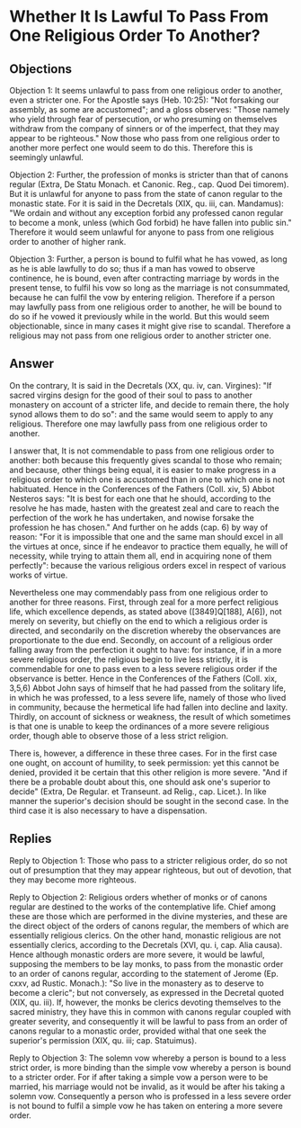 # Whether It Is Lawful To Pass From One Religious Order To Another?

## Objections

Objection 1: It seems unlawful to pass from one religious order to another, even a stricter one. For the Apostle says (Heb. 10:25): "Not forsaking our assembly, as some are accustomed"; and a gloss observes: "Those namely who yield through fear of persecution, or who presuming on themselves withdraw from the company of sinners or of the imperfect, that they may appear to be righteous." Now those who pass from one religious order to another more perfect one would seem to do this. Therefore this is seemingly unlawful.

Objection 2: Further, the profession of monks is stricter than that of canons regular (Extra, De Statu Monach. et Canonic. Reg., cap. Quod Dei timorem). But it is unlawful for anyone to pass from the state of canon regular to the monastic state. For it is said in the Decretals (XIX, qu. iii, can. Mandamus): "We ordain and without any exception forbid any professed canon regular to become a monk, unless (which God forbid) he have fallen into public sin." Therefore it would seem unlawful for anyone to pass from one religious order to another of higher rank.

Objection 3: Further, a person is bound to fulfil what he has vowed, as long as he is able lawfully to do so; thus if a man has vowed to observe continence, he is bound, even after contracting marriage by words in the present tense, to fulfil his vow so long as the marriage is not consummated, because he can fulfil the vow by entering religion. Therefore if a person may lawfully pass from one religious order to another, he will be bound to do so if he vowed it previously while in the world. But this would seem objectionable, since in many cases it might give rise to scandal. Therefore a religious may not pass from one religious order to another stricter one.

## Answer

On the contrary, It is said in the Decretals (XX, qu. iv, can. Virgines): "If sacred virgins design for the good of their soul to pass to another monastery on account of a stricter life, and decide to remain there, the holy synod allows them to do so": and the same would seem to apply to any religious. Therefore one may lawfully pass from one religious order to another.

I answer that, It is not commendable to pass from one religious order to another: both because this frequently gives scandal to those who remain; and because, other things being equal, it is easier to make progress in a religious order to which one is accustomed than in one to which one is not habituated. Hence in the Conferences of the Fathers (Coll. xiv, 5) Abbot Nesteros says: "It is best for each one that he should, according to the resolve he has made, hasten with the greatest zeal and care to reach the perfection of the work he has undertaken, and nowise forsake the profession he has chosen." And further on he adds (cap. 6) by way of reason: "For it is impossible that one and the same man should excel in all the virtues at once, since if he endeavor to practice them equally, he will of necessity, while trying to attain them all, end in acquiring none of them perfectly": because the various religious orders excel in respect of various works of virtue.

Nevertheless one may commendably pass from one religious order to another for three reasons. First, through zeal for a more perfect religious life, which excellence depends, as stated above ([3849]Q[188], A[6]), not merely on severity, but chiefly on the end to which a religious order is directed, and secondarily on the discretion whereby the observances are proportionate to the due end. Secondly, on account of a religious order falling away from the perfection it ought to have: for instance, if in a more severe religious order, the religious begin to live less strictly, it is commendable for one to pass even to a less severe religious order if the observance is better. Hence in the Conferences of the Fathers (Coll. xix, 3,5,6) Abbot John says of himself that he had passed from the solitary life, in which he was professed, to a less severe life, namely of those who lived in community, because the hermetical life had fallen into decline and laxity. Thirdly, on account of sickness or weakness, the result of which sometimes is that one is unable to keep the ordinances of a more severe religious order, though able to observe those of a less strict religion.

There is, however, a difference in these three cases. For in the first case one ought, on account of humility, to seek permission: yet this cannot be denied, provided it be certain that this other religion is more severe. "And if there be a probable doubt about this, one should ask one's superior to decide" (Extra, De Regular. et Transeunt. ad Relig., cap. Licet.). In like manner the superior's decision should be sought in the second case. In the third case it is also necessary to have a dispensation.

## Replies

Reply to Objection 1: Those who pass to a stricter religious order, do so not out of presumption that they may appear righteous, but out of devotion, that they may become more righteous.

Reply to Objection 2: Religious orders whether of monks or of canons regular are destined to the works of the contemplative life. Chief among these are those which are performed in the divine mysteries, and these are the direct object of the orders of canons regular, the members of which are essentially religious clerics. On the other hand, monastic religious are not essentially clerics, according to the Decretals (XVI, qu. i, cap. Alia causa). Hence although monastic orders are more severe, it would be lawful, supposing the members to be lay monks, to pass from the monastic order to an order of canons regular, according to the statement of Jerome (Ep. cxxv, ad Rustic. Monach.): "So live in the monastery as to deserve to become a cleric"; but not conversely, as expressed in the Decretal quoted (XIX, qu. iii). If, however, the monks be clerics devoting themselves to the sacred ministry, they have this in common with canons regular coupled with greater severity, and consequently it will be lawful to pass from an order of canons regular to a monastic order, provided withal that one seek the superior's permission (XIX, qu. iii; cap. Statuimus).

Reply to Objection 3: The solemn vow whereby a person is bound to a less strict order, is more binding than the simple vow whereby a person is bound to a stricter order. For if after taking a simple vow a person were to be married, his marriage would not be invalid, as it would be after his taking a solemn vow. Consequently a person who is professed in a less severe order is not bound to fulfil a simple vow he has taken on entering a more severe order.